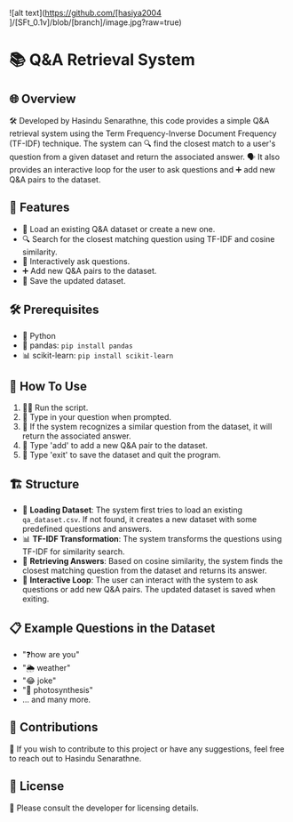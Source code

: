 
![alt text](https://github.com/[hasiya2004
]/[SFt_0.1v]/blob/[branch]/image.jpg?raw=true)
# 📚 Q&A Retrieval System

## 🌐 Overview

🛠 Developed by Hasindu Senarathne, this code provides a simple Q&A retrieval system using the Term Frequency-Inverse Document Frequency (TF-IDF) technique. The system can 🔍 find the closest match to a user's question from a given dataset and return the associated answer. 🗣️ It also provides an interactive loop for the user to ask questions and ➕ add new Q&A pairs to the dataset.

## 🌟 Features

- 📂 Load an existing Q&A dataset or create a new one.
- 🔍 Search for the closest matching question using TF-IDF and cosine similarity.
- 💬 Interactively ask questions.
- ➕ Add new Q&A pairs to the dataset.
- 💾 Save the updated dataset.

## 🛠 Prerequisites

- 🐍 Python
- 🐼 pandas: `pip install pandas`
- 📊 scikit-learn: `pip install scikit-learn`

## 🚀 How To Use

1. 🏃‍♂️ Run the script.
2. 📝 Type in your question when prompted.
3. 🤖 If the system recognizes a similar question from the dataset, it will return the associated answer.
4. 📌 Type 'add' to add a new Q&A pair to the dataset.
5. 🚪 Type 'exit' to save the dataset and quit the program.

## 🏗 Structure

- 📂 **Loading Dataset**: The system first tries to load an existing `qa_dataset.csv`. If not found, it creates a new dataset with some predefined questions and answers.
- 📊 **TF-IDF Transformation**: The system transforms the questions using TF-IDF for similarity search.
- 📢 **Retrieving Answers**: Based on cosine similarity, the system finds the closest matching question from the dataset and returns its answer.
- 💬 **Interactive Loop**: The user can interact with the system to ask questions or add new Q&A pairs. The updated dataset is saved when exiting.

## 📋 Example Questions in the Dataset

- "❓how are you"
- "🌦 weather"
- "😂 joke"
- "🌱 photosynthesis"
- ... and many more.

## 🤝 Contributions

📩 If you wish to contribute to this project or have any suggestions, feel free to reach out to Hasindu Senarathne.

## 📜 License

🔑 Please consult the developer for licensing details.
